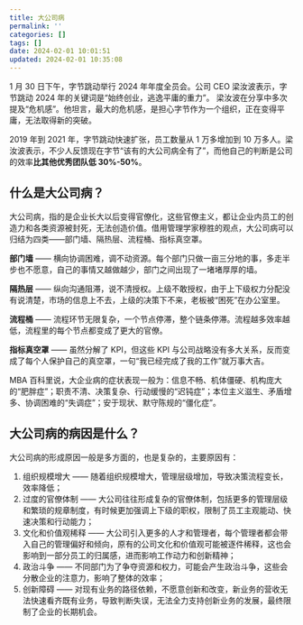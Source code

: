 ```yaml
---
title: 大公司病
permalink: ''
categories: []
tags: []
date: 2024-02-01 10:01:51
updated: 2024-02-01 10:35:08
---
```

1 月 30 日下午，字节跳动举行 2024 年年度全员会。公司 CEO 梁汝波表示，字节跳动 2024 年的关键词是“始终创业，逃逸平庸的重力”。 梁汝波在分享中多次提及“危机感”。他坦言，最大的危机感，是担心字节作为一个组织，正在变得平庸，无法取得新的突破。

2019 年到 2021 年，字节跳动快速扩张，员工数量从 1 万多增加到 10 万多人。梁汝波表示，不少人反馈现在字节“该有的大公司病全有了”，而他自己的判断是公司的效率**比其他优秀团队低 30%-50%**。

## 什么是大公司病？

大公司病，指的是企业长大以后变得官僚化，这些官僚主义，都让企业内员工的创造力和各类资源被封死，无法创造价值。借用管理学家穆胜的观点，大公司病可以归结为四类——部门墙、隔热层、流程桶、指标真空罩。

**部门墙** —— 横向协调困难，调不动资源。每个部门只做一亩三分地的事，多走半步也不愿意，自己的事情又越做越少，部门之间出现了一堵堵厚厚的墙。

**隔热层** —— 纵向沟通阻滞，说不清授权。上级不敢授权，由于上下级权力分配没有说清楚，市场的信息上不去，上级的决策下不来，老板被“困死”在办公室里。

**流程桶** —— 流程环节无限复杂，一个节点停滞，整个链条停滞。流程越多效率越低，流程里的每个节点都变成了更大的官僚。

**指标真空罩** —— 虽然分解了 KPI，但这些 KPI 与公司战略没有多大关系，反而变成了每个人保护自己的真空罩，一句“我已经完成了我的工作”就万事大吉。

MBA 百科里说，大企业病的症状表现一般为：信息不畅、机体僵硬、机构庞大的“肥胖症”；职责不清、决策复杂、行动缓慢的“迟钝症”；本位主义滋生、矛盾增多、协调困难的“失调症”；安于现状、默守陈规的“僵化症”。

## 大公司病的病因是什么？

大公司病的形成原因一般是多方面的，也是复杂的，主要原因有：

1.  组织规模增大 —— 随着组织规模增大，管理层级增加，导致决策流程变长，效率降低；
2.  过度的官僚体制 —— 大公司往往形成复杂的官僚体制，包括更多的管理层级和繁琐的规章制度，有时候更加强调上下级的职权，限制了员工主观能动、快速决策和行动能力；
3.  文化和价值观稀释 —— 大公司引入更多的人才和管理者，每个管理者都会带入自己的管理偏好和倾向，原有的公司文化和价值观可能被逐件稀释，这也会影响到一部分员工的归属感，进而影响工作动力和创新精神；
4.  政治斗争 —— 不同部门为了争夺资源和权力，可能会产生政治斗争，这些会分散企业的注意力，影响了整体的效率；
5.  创新障碍 —— 对现有业务的路径依赖，不愿意创新和改变，新业务的营收无法快速看齐既有业务，导致判断失误，无法全力支持创新业务的发展，最终限制了企业的长期机会。

